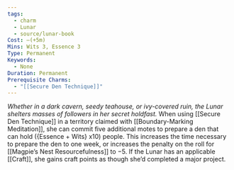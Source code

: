 ```yaml
---
tags:
  - charm
  - Lunar
  - source/lunar-book
Cost: —(+5m)
Mins: Wits 3, Essence 3
Type: Permanent
Keywords:
  - None
Duration: Permanent
Prerequisite Charms:
  - "[[Secure Den Technique]]"
---
```

*Whether in a dark cavern, seedy teahouse, or ivy-covered ruin, the Lunar shelters masses of followers in her secret holdfast.*
When using [[Secure Den Technique]] in a territory claimed with [[Boundary-Marking Meditation]], she can commit five additional motes to prepare a den that can hold ({Essence + Wits} x10) people. This increases the time necessary to prepare the den to one week, or increases the penalty on the roll for [[Magpie’s Nest Resourcefulness]] to −5. If the Lunar has an applicable [[Craft]], she gains craft points as though she’d completed a major project.